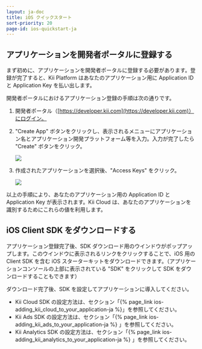```yaml
---
layout: ja-doc
title: iOS クイックスタート
sort-priority: 20
page-id: ios-quickstart-ja
---
```

## アプリケーションを開発者ポータルに登録する

まず初めに、アプリケーションを開発者ポータルに登録する必要があります。登録が完了すると、Kii Platform はあなたのアプリケーション用に Application ID と Application Key を払い出します。

開発者ポータルにおけるアプリケーション登録の手順は次の通りです。

1.  開発者ポータル（[https://developer.kii.com](https://developer.kii.com)）にログイン。

2.  "Create App" ボタンをクリックし、表示されるメニューにアプリケーション名とアプリケーション開発プラットフォーム等を入力。入力が完了したら "Create" ボタンをクリック。

    ![](01.png)

3.  作成されたアプリケーションを選択後、"Access Keys" をクリック。

    ![](02.png)

以上の手順により、あなたのアプリケーション用の Application ID と Application Key が表示されます。Kii Cloud は、あなたのアプリケーションを識別するためにこれらの値を利用します。

## iOS Client SDK をダウンロードする

アプリケーション登録完了後、SDK ダウンロード用のウインドウがポップアップします。このウインドウに表示されるリンクをクリックすることで、iOS 用の Client SDK を含む iOS スターターキットをダウンロードできます。（アプリケーションコンソールの上部に表示されている "SDK" をクリックして SDK をダウンロードすることもできます）

ダウンロード完了後、SDK を設定してアプリケーションに導入してください。

*   Kii Cloud SDK の設定方法は、セクション「{% page_link ios-adding_kii_cloud_to_your_application-ja %}」を参照してください。
*   Kii Ads SDK の設定方法は、セクション「{% page_link ios-adding_kii_ads_to_your_application-ja %} 」を参照してください。
*   Kii Analytics SDK の設定方法は、セクション「{% page_link ios-adding_kii_analytics_to_your_application-ja %} 」を参照してください。
